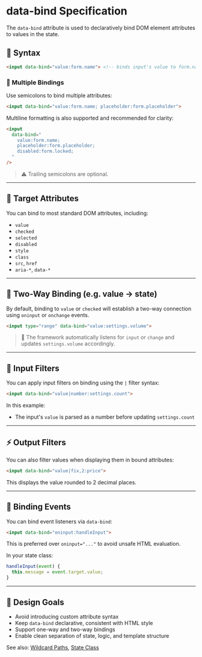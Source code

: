 # data-bind Specification

The `data-bind` attribute is used to declaratively bind DOM element attributes to values in the state.

## 🔧 Syntax

```html
<input data-bind="value:form.name"> <!-- binds input's value to form.name -->
```

### 🧩 Multiple Bindings
Use semicolons to bind multiple attributes:

```html
<input data-bind="value:form.name; placeholder:form.placeholder">
```

Multiline formatting is also supported and recommended for clarity:

```html
<input
  data-bind="
    value:form.name;
    placeholder:form.placeholder;
    disabled:form.locked;
  "
/>
```

> ⚠️ Trailing semicolons are optional.

---

## 🎯 Target Attributes

You can bind to most standard DOM attributes, including:

- `value`
- `checked`
- `selected`
- `disabled`
- `style`
- `class`
- `src`, `href`
- `aria-*`, `data-*`

---

## 🔁 Two-Way Binding (e.g. value → state)

By default, binding to `value` or `checked` will establish a two-way connection using `oninput` or `onchange` events.

```html
<input type="range" data-bind="value:settings.volume">
```

> 🧠 The framework automatically listens for `input` or `change` and updates `settings.volume` accordingly.

---

## 🧠 Input Filters

You can apply input filters on binding using the `|` filter syntax:

```html
<input data-bind="value|number:settings.count">
```

In this example:
- The input's `value` is parsed as a number before updating `settings.count`

---

## ⚡ Output Filters

You can also filter values when displaying them in bound attributes:

```html
<input data-bind="value|fix,2:price">
```

This displays the value rounded to 2 decimal places.

---

## 🎯 Binding Events

You can bind event listeners via `data-bind`:

```html
<input data-bind="oninput:handleInput">
```

This is preferred over `oninput="..."` to avoid unsafe HTML evaluation.

In your state class:
```ts
handleInput(event) {
  this.message = event.target.value;
}
```

---

## 🧠 Design Goals

- Avoid introducing custom attribute syntax
- Keep `data-bind` declarative, consistent with HTML style
- Support one-way and two-way bindings
- Enable clean separation of state, logic, and template structure

See also: [Wildcard Paths](./wildcard-paths.md), [State Class](./state-class.md)

